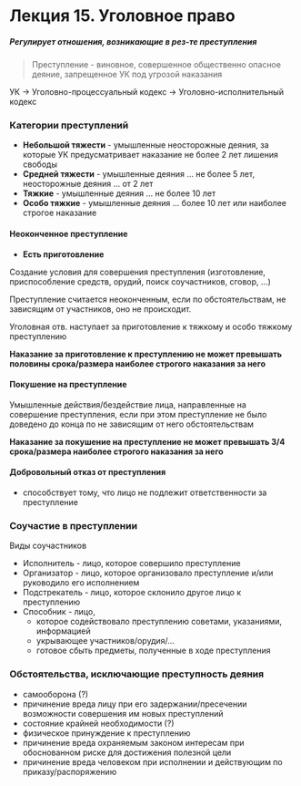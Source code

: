 # Лекция 15. Уголовное право

##### Регулирует отношения, возникающие в рез-те **преступления**

> Преступление - виновное, совершенное общественно опасное деяние, запрещенное УК под угрозой наказания

УК -> Уголовно-процессуальный кодекс -> Уголовно-исполнительный кодекс

### Категории преступлений

- **Небольшой тяжести** - умышленные неосторожные деяния, за которые УК предусматривает наказание не более 2 лет лишения свободы
- **Средней тяжести** - умышленные деяния ... не более 5 лет, неосторожные деяния ... от 2 лет
- **Тяжкие** - умышленные деяния ... не более 10 лет
- **Особо тяжкие** - умышленные деяния ... более 10 лет или наиболее строгое наказание

#### Неоконченное преступление

- **Есть приготовление**

Создание условия для совершения преступления (изготовление, приспособление средств, орудий, поиск соучастников, сговор, ...)

Преступление считается неоконченным, если по обстоятельствам, не зависящим от участников, оно не происходит.

Уголовная отв. наступает за приготовление к тяжкому и особо тяжкому преступлению

**Наказание за приготовление к преступлению не может превышать половины срока/размера наиболее строгого наказания за него**

#### Покушение на преступление

Умышленные действия/бездействие лица, направленные на совершение преступления, если при этом преступление не было доведено до конца по не зависящим от него обстоятельствам

**Наказание за покушение на преступление не может превышать 3/4 срока/размера наиболее строгого наказания за него**

#### Добровольный отказ от преступления

- способствует тому, что лицо не подлежит ответственности за преступление

### Соучастие в преступлении

Виды соучастников

- Исполнитель - лицо, которое совершило преступление
- Организатор - лицо, которое организовало преступление и/или руководило его исполнением
- Подстрекатель - лицо, которое склонило другое лицо к преступлению
- Способник - лицо, 
  - которое содействовало преступлению советами, указаниями, информацией
  - укрывающее участников/орудия/...
  - готовое сбыть предметы, полученные в ходе преступления

### Обстоятельства, исключающие преступность деяния

- самооборона (?)
- причинение вреда лицу при его задержании/пресечении возможности совершения им новых преступлений
- состояние крайней необходимости (?)
- физическое принуждение к преступлению
- причинение вреда охраняемым законом интересам при обоснованном риске для достижения полезной цели
- причинение вреда человеком при исполнении и действующим по приказу/распоряжению

